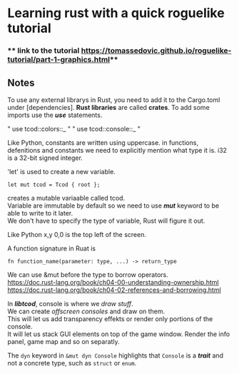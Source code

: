 # Learning rust with a quick roguelike tutorial

### ** link to the tutorial <https://tomassedovic.github.io/roguelike-tutorial/part-1-graphics.html>**

## Notes

To use any external librarys in Rust, you need to add it to the Cargo.toml under [dependencies].
**Rust libraries** are called **crates**. To add some imports use the **_use_** statements.

" use tcod::colors::_ "
" use tcod::console::_ "

Like Python, constants are written using uppercase.
in functions, defenitions and constants we need to explicitly mention what type it is.
i32 is a 32-bit signed integer.

'let' is used to create a new variable.

    let mut tcod = Tcod { root };

creates a mutable variaable called tcod.  
Variable are immutable by default so we need to use **_mut_** keyword to be able to write to it later.  
We don't have to specify the type of variable, Rust will figure it out.

Like Python x,y 0,0 is the top left of the screen.

A function signature in Ruat is

    fn function_name(parameter: type, ...) -> return_type

We can use &mut before the type to borrow operators.  
<https://doc.rust-lang.org/book/ch04-00-understanding-ownership.html>  
<https://doc.rust-lang.org/book/ch04-02-references-and-borrowing.html>

In **_libtcod_**, console is where we _draw stuff_.  
We can create _offscreen consoles_ and draw on them.  
This will let us add transparency effekts or render only portions of the console.  
It will let us stack GUI elements on top of the game window. Render the info panel, game map and so on separatly.
  
The `dyn` keyword in `&mut dyn Console` highlights that `Console` is a **_trait_** and not a concrete type, such as `struct` or `enum`.  
